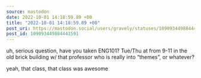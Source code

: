 ```yaml
---
source: mastodon
date: 2022-10-01 14:18:59.89 +00
title: "2022-10-01 14:18:59.89 +00"
post_uri: https://mastodon.social/users/gravely/statuses/109093449884441591
post_id: 109093449884441591
---
```

uh, serious question, have you taken ENG101? Tue/Thu at from 9-11 in the old brick building w/ that professor who is really into “themes”, or whatever?

yeah, that class, that class was awesome


